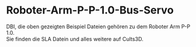 # Roboter-Arm-P-P-1.0-Bus-Servo
DBI, die oben gezeigten Beispiel Dateien gehören zu dem Roboter Arm P-P 1.0.  
Sie finden die SLA Datein und alles weitere auf Cults3D.


